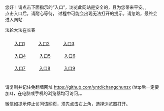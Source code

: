 您好！请点击下面指示的“入口”，浏览此网站是安全的，且为您带来平安。。 <br/>
点击入口后，请耐心等待， 过程中可能会出现无法打开的提示，请忽略，最终会进入网站. </br>

法轮大法在长春<br/>
<div style="padding:10px"><a style="margin:20px" target="_blank" href="https://djzo9a5c21csv.cloudfront.net/2Qpsp?dptdydc" id="ccLink1" rel="nofollow">入口1</a> <a target="_blank" style="margin:20px" href="https://dh7wc5y0bww9i.cloudfront.net/2Qpsp?vmiikv" id="ccLink2" rel="nofollow">入口2</a> <a style="margin:20px" target="_blank" href="https://d12yn2mruf0jqd.cloudfront.net/2Qpsp?sxglb" id="ccLink3" rel="nofollow">入口3</a></div>

<div style="padding:10px" ><a style="margin:20px" target="_blank" href="https://djzo9a5c21csv.cloudfront.net/2Qpsp?dptdydc" id="ccLink4" rel="nofollow">入口4</a> <a style="margin:20px" href="https://dh7wc5y0bww9i.cloudfront.net/2Qpsp?vmiikv" target="_blank" id="ccLink5" rel="nofollow">入口5</a> <a style="margin:20px" href="https://d12yn2mruf0jqd.cloudfront.net/2Qpsp?sxglb" target="_blank" id="ccLink6" rel="nofollow">入口6</a></div>

<div style="padding:10px"><a style="margin:20px" target="_blank" href="https://djzo9a5c21csv.cloudfront.net/2Qpsp?dptdydc" id="ccLink7" rel="nofollow">入口7</a> <a style="margin:20px" href="https://dh7wc5y0bww9i.cloudfront.net/2Qpsp?vmiikv" target="_blank" id="ccLink8" rel="nofollow">入口8</a> <a style="margin:20px" target="_blank" href="https://d12yn2mruf0jqd.cloudfront.net/2Qpsp?sxglb" id="ccLink9" rel="nofollow">入口9</a></div>

<br/>



请复制并记住免翻墙网址 https://github.com/yntd/changchunzx (http后一定要加s)，在电脑或手机的浏览器均可访问。。<br/>

微信如提示停止访问该网页，须先点击右上角，选择浏览器打开。
